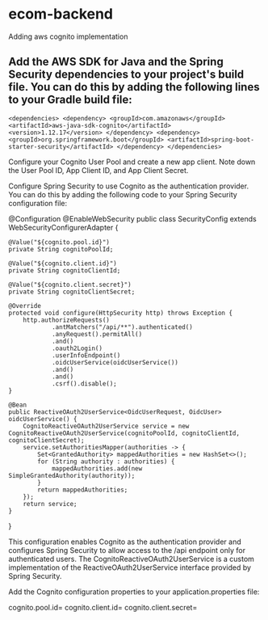# ecom-backend

Adding aws cognito implementation

Add the AWS SDK for Java and the Spring Security dependencies to your project's build file. You can do this by adding the following lines to your Gradle build file:
--
`<dependencies>
    <dependency>
        <groupId>com.amazonaws</groupId>
        <artifactId>aws-java-sdk-cognito</artifactId>
        <version>1.12.17</version>
    </dependency>
    <dependency>
        <groupId>org.springframework.boot</groupId>
        <artifactId>spring-boot-starter-security</artifactId>
    </dependency>
</dependencies>`


Configure your Cognito User Pool and create a new app client. Note down the User Pool ID, App Client ID, and App Client Secret.

Configure Spring Security to use Cognito as the authentication provider. You can do this by adding the following code to your Spring Security configuration file:

@Configuration
@EnableWebSecurity
public class SecurityConfig extends WebSecurityConfigurerAdapter {
    
    @Value("${cognito.pool.id}")
    private String cognitoPoolId;
    
    @Value("${cognito.client.id}")
    private String cognitoClientId;
    
    @Value("${cognito.client.secret}")
    private String cognitoClientSecret;

    @Override
    protected void configure(HttpSecurity http) throws Exception {
        http.authorizeRequests()
                .antMatchers("/api/**").authenticated()
                .anyRequest().permitAll()
                .and()
                .oauth2Login()
                .userInfoEndpoint()
                .oidcUserService(oidcUserService())
                .and()
                .and()
                .csrf().disable();
    }

    @Bean
    public ReactiveOAuth2UserService<OidcUserRequest, OidcUser> oidcUserService() {
        CognitoReactiveOAuth2UserService service = new CognitoReactiveOAuth2UserService(cognitoPoolId, cognitoClientId, cognitoClientSecret);
        service.setAuthoritiesMapper(authorities -> {
            Set<GrantedAuthority> mappedAuthorities = new HashSet<>();
            for (String authority : authorities) {
                mappedAuthorities.add(new SimpleGrantedAuthority(authority));
            }
            return mappedAuthorities;
        });
        return service;
    }
}


This configuration enables Cognito as the authentication provider and configures Spring Security to allow access to the /api endpoint only for authenticated users. The CognitoReactiveOAuth2UserService is a custom implementation of the ReactiveOAuth2UserService interface provided by Spring Security.

Add the Cognito configuration properties to your application.properties file:

cognito.pool.id=<your-user-pool-id>
cognito.client.id=<your-app-client-id>
cognito.client.secret=<your-app-client-secret>
